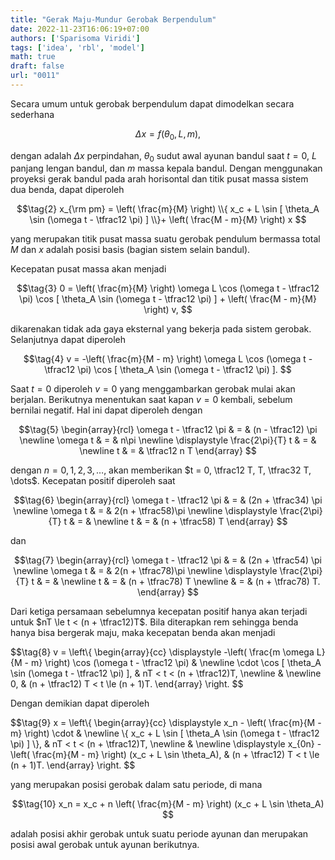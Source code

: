 ```yaml
---
title: "Gerak Maju-Mundur Gerobak Berpendulum"
date: 2022-11-23T16:06:19+07:00
authors: ['Sparisoma Viridi']
tags: ['idea', 'rbl', 'model']
math: true
draft: false
url: "0011"
---
```


Secara umum untuk gerobak berpendulum dapat dimodelkan secara sederhana

$$\tag{1}
\Delta x = f(\theta_0, L, m),
$$

dengan adalah $\Delta x$ perpindahan, $\theta_0$ sudut awal ayunan bandul saat $t = 0$, $L$ panjang lengan bandul, dan $m$ massa kepala bandul. Dengan menggunakan proyeksi gerak bandul pada arah horisontal dan titik pusat massa sistem dua benda, dapat diperoleh

$$\tag{2}
x_{\rm pm} =  \left( \frac{m}{M} \right) \\{ x_c + L \sin [ \theta_A \sin (\omega t - \tfrac12 \pi) ] \\}+ \left( \frac{M - m}{M} \right) x
$$

yang merupakan titik pusat massa suatu gerobak pendulum bermassa total $M$ dan $x$ adalah posisi basis (bagian sistem selain bandul).


Kecepatan pusat massa akan menjadi

$$\tag{3}
0 = \left( \frac{m}{M} \right) \omega L \cos (\omega t - \tfrac12 \pi) \cos [ \theta_A \sin (\omega t - \tfrac12 \pi) ] + \left( \frac{M - m}{M} \right) v,
$$

dikarenakan tidak ada gaya eksternal yang bekerja pada sistem gerobak. Selanjutnya dapat diperoleh

$$\tag{4}
v = -\left( \frac{m}{M - m} \right) \omega L \cos (\omega t - \tfrac12 \pi) \cos [ \theta_A \sin (\omega t - \tfrac12 \pi) ].
$$

Saat $t = 0$ diperoleh $v = 0$ yang menggambarkan gerobak mulai akan berjalan. Berikutnya menentukan saat kapan $v = 0$ kembali, sebelum bernilai negatif. Hal ini dapat diperoleh dengan

$$\tag{5}
\begin{array}{rcl}
\omega t - \tfrac12 \pi & = & (n - \tfrac12) \pi \newline
\omega t & = & n\pi \newline
\displaystyle \frac{2\pi}{T} t & = & \newline
t & = & \tfrac12 n T
\end{array}
$$

dengan $n = 0, 1, 2, 3, \dots$, akan memberikan $t = 0, \tfrac12 T, T, \tfrac32 T, \dots$. Kecepatan positif diperoleh saat

$$\tag{6}
\begin{array}{rcl}
\omega t - \tfrac12 \pi & = & (2n + \tfrac34) \pi \newline
\omega t & = & 2(n + \tfrac58)\pi \newline
\displaystyle \frac{2\pi}{T} t & = & \newline
t & = & (n + \tfrac58) T
\end{array}
$$

dan

$$\tag{7}
\begin{array}{rcl}
\omega t - \tfrac12 \pi & = & (2n + \tfrac54) \pi \newline
\omega t & = & 2(n + \tfrac78)\pi \newline
\displaystyle \frac{2\pi}{T} t & = & \newline
t & = & (n + \tfrac78) T \newline
& = & (n + \tfrac78) T.
\end{array}
$$

Dari ketiga persamaan sebelumnya kecepatan positif hanya akan terjadi untuk $nT \le t < (n + \tfrac12)T$. Bila diterapkan rem sehingga benda hanya bisa bergerak maju, maka kecepatan benda akan menjadi

$$\tag{8}
v = \left\\{
\begin{array}{cc}
\displaystyle -\left( \frac{m \omega L}{M - m} \right) \cos (\omega t - \tfrac12 \pi) & \newline
\cdot \cos [ \theta_A \sin (\omega t - \tfrac12 \pi) ], &  nT < t < (n + \tfrac12)T, \newline
& \newline
0, & (n + \tfrac12) T < t \le (n + 1)T.
\end{array}
\right.
$$

Dengan demikian dapat diperoleh


$$\tag{9}
x = \left\\{
\begin{array}{cc}
\displaystyle x_n - \left( \frac{m}{M - m} \right) \cdot & \newline
\\{ x_c + L \sin [ \theta_A \sin (\omega t - \tfrac12 \pi) ] \\}, &  nT < t < (n + \tfrac12)T, \newline
& \newline
\displaystyle x_{0n} - \left( \frac{m}{M - m} \right) (x_c + L \sin \theta_A), & (n + \tfrac12) T < t \le (n + 1)T.
\end{array}
\right.
$$

yang merupakan posisi gerobak dalam satu periode, di mana

$$\tag{10}
x_n = x_c + n \left( \frac{m}{M - m} \right) (x_c + L \sin \theta_A)
$$

adalah posisi akhir gerobak untuk suatu periode ayunan dan merupakan posisi awal gerobak untuk ayunan berikutnya.
